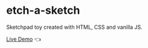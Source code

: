 # etch-a-sketch


Sketchpad toy created with HTML, CSS and vanilla JS.

[Live Demo](https://njubelt.github.io/etch-a-sketch/) :point_left: